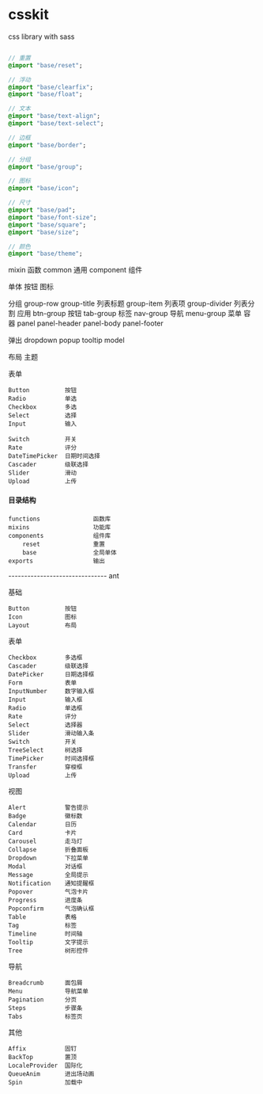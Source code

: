 # csskit
css library with sass

```sass

// 重置
@import "base/reset";

// 浮动
@import "base/clearfix";
@import "base/float";

// 文本
@import "base/text-align";
@import "base/text-select";

// 边框
@import "base/border";

// 分组
@import "base/group";

// 图标
@import "base/icon";

// 尺寸
@import "base/pad";
@import "base/font-size";
@import "base/square";
@import "base/size";

// 颜色
@import "base/theme";


```


mixin     函数
common    通用
component 组件

单体
    按钮
    图标

分组
    group-row
        group-title     列表标题
        group-item      列表项
        group-divider   列表分割
    应用
        btn-group  按钮
        tab-group  标签
        nav-group  导航
        menu-group 菜单
容器
panel
    panel-header
    panel-body
    panel-footer

弹出
    dropdown
    popup
    tooltip
    model

布局
主题

表单
    
    Button          按钮
    Radio           单选
    Checkbox        多选
    Select          选择
    Input           输入

    Switch          开关
    Rate            评分
    DateTimePicker  日期时间选择
    Cascader        级联选择
    Slider          滑动
    Upload          上传


#### 目录结构

    functions               函数库
    mixins                  功能库
    components              组件库
        reset               重置
        base                全局单体
    exports                 输出


------------------------------- ant

基础
    
    Button          按钮
    Icon            图标
    Layout          布局

表单

    Checkbox        多选框
    Cascader        级联选择
    DatePicker      日期选择框
    Form            表单
    InputNumber     数字输入框
    Input           输入框
    Radio           单选框
    Rate            评分
    Select          选择器
    Slider          滑动输入条
    Switch          开关
    TreeSelect      树选择
    TimePicker      时间选择框
    Transfer        穿梭框
    Upload          上传

视图

    Alert           警告提示
    Badge           徽标数
    Calendar        日历
    Card            卡片
    Carousel        走马灯
    Collapse        折叠面板
    Dropdown        下拉菜单
    Modal           对话框
    Message         全局提示
    Notification    通知提醒框
    Popover         气泡卡片
    Progress        进度条
    Popconfirm      气泡确认框
    Table           表格
    Tag             标签
    Timeline        时间轴
    Tooltip         文字提示
    Tree            树形控件

导航

    Breadcrumb      面包屑
    Menu            导航菜单
    Pagination      分页
    Steps           步骤条
    Tabs            标签页

其他

    Affix           固钉
    BackTop         置顶
    LocaleProvider  国际化
    QueueAnim       进出场动画
    Spin            加载中